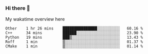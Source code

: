 ### Hi there 👋

<!--
**Jassy930/Jassy930** is a ✨ _special_ ✨ repository because its `README.md` (this file) appears on your GitHub profile.

Here are some ideas to get you started:

- 🔭 I’m currently working on ...
- 🌱 I’m currently learning ...
- 👯 I’m looking to collaborate on ...
- 🤔 I’m looking for help with ...
- 💬 Ask me about ...
- 📫 How to reach me: ...
- 😄 Pronouns: ...
- ⚡ Fun fact: ...
-->

My wakatime overview here
<!--START_SECTION:waka-->
```text
Other    1 hr 26 mins    ███████████████░░░░░░░░░░   60.16 % 
C++      34 mins         ██████░░░░░░░░░░░░░░░░░░░   23.90 % 
Python   19 mins         ███▒░░░░░░░░░░░░░░░░░░░░░   13.43 % 
Roff     1 min           ▒░░░░░░░░░░░░░░░░░░░░░░░░   01.37 % 
CMake    1 min           ▒░░░░░░░░░░░░░░░░░░░░░░░░   01.14 % 
```
<!--END_SECTION:waka-->
